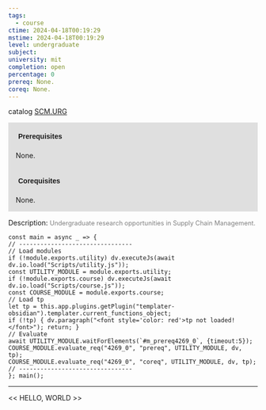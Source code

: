 ```yaml
---
tags:
  - course
ctime: 2024-04-18T00:19:29
mstime: 2024-04-18T00:19:29
level: undergraduate
subject: 
university: mit
completion: open
percentage: 0
prereq: None.
coreq: None.
---
```


catalog [SCM.URG](http://student.mit.edu/catalog/mSCMa.html#SCM.URG)

<span style="display: block; padding: 15px; background-color: rgb(100, 100, 100, 0.2);"><font id="m_prereq4269_0" style="display: block; font-family: Arial, sans-serif; font-weight: bold; padding: 5px">Prerequisites</font><br><span id="prereq4269_0">None.</span></span>
<span style="display: block; padding: 15px; background-color: rgb(100, 100, 100, 0.2);"><font id="m_coreq4269_0" style="display: block; font-family: Arial, sans-serif; font-weight: bold; padding: 5px">Corequisites</font><br><span id="coreq4269_0">None.</span></span>

<font style="">Description:</font>
<font style="color: grey; font-size: 0.8rem;">Undergraduate research opportunities in Supply Chain Management.</font>

```dataviewjs
const main = async _ => {
// --------------------------------
// Load modules
if (!module.exports.utility) dv.executeJs(await dv.io.load("Scripts/utility.js"));
const UTILITY_MODULE = module.exports.utility;
if (!module.exports.course) dv.executeJs(await dv.io.load("Scripts/course.js"));
const COURSE_MODULE = module.exports.course;
// Load tp
let tp = this.app.plugins.getPlugin("templater-obsidian").templater.current_functions_object;
if (!tp) { dv.paragraph("<font style='color: red'>tp not loaded!</font>"); return; }
// Evaluate
await UTILITY_MODULE.waitForElements(`#m_prereq4269_0`, {timeout:5});
COURSE_MODULE.evaluate_req("4269_0", "prereq", UTILITY_MODULE, dv, tp);
COURSE_MODULE.evaluate_req("4269_0", "coreq", UTILITY_MODULE, dv, tp);
// --------------------------------
}; main();
```

---

<< HELLO, WORLD >>
